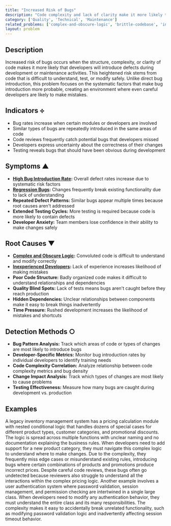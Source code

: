 ```yaml
---
title: "Increased Risk of Bugs"
description: "Code complexity and lack of clarity make it more likely that developers will introduce defects when making changes."
category: ['Quality', 'Technical', 'Maintenance']
related_problems: ['complex-and-obscure-logic', 'brittle-codebase', 'inexperienced-developers']
layout: problem
---
```


## Description

Increased risk of bugs occurs when the structure, complexity, or clarity of code makes it more likely that developers will introduce defects during development or maintenance activities. This heightened risk stems from code that is difficult to understand, test, or modify safely. Unlike direct bug introduction, this problem focuses on the systematic factors that make bug introduction more probable, creating an environment where even careful developers are likely to make mistakes.

## Indicators ⟡
- Bug rates increase when certain modules or developers are involved
- Similar types of bugs are repeatedly introduced in the same areas of code
- Code reviews frequently catch potential bugs that developers missed
- Developers express uncertainty about the correctness of their changes
- Testing reveals bugs that should have been obvious during development

## Symptoms ▲
- **[High Bug Introduction Rate](high-bug-introduction-rate.md):** Overall defect rates increase due to systematic risk factors
- **[Regression Bugs](regression-bugs.md):** Changes frequently break existing functionality due to lack of understanding
- **Repeated Defect Patterns:** Similar bugs appear multiple times because root causes aren't addressed
- **Extended Testing Cycles:** More testing is required because code is more likely to contain defects
- **Developer Anxiety:** Team members lose confidence in their ability to make changes safely

## Root Causes ▼
- **[Complex and Obscure Logic](complex-and-obscure-logic.md):** Convoluted code is difficult to understand and modify correctly
- **[Inexperienced Developers](inexperienced-developers.md):** Lack of experience increases likelihood of making mistakes
- **Poor Code Structure:** Badly organized code makes it difficult to understand relationships and dependencies
- **Quality Blind Spots:** Lack of tests means bugs aren't caught before they reach production
- **Hidden Dependencies:** Unclear relationships between components make it easy to break things inadvertently
- **Time Pressure:** Rushed development increases the likelihood of mistakes and shortcuts

## Detection Methods ○
- **Bug Pattern Analysis:** Track which areas of code or types of changes are most likely to introduce bugs
- **Developer-Specific Metrics:** Monitor bug introduction rates by individual developers to identify training needs
- **Code Complexity Correlation:** Analyze relationship between code complexity metrics and bug density
- **Change Impact Analysis:** Track which types of changes are most likely to cause problems
- **Testing Effectiveness:** Measure how many bugs are caught during development vs. production

## Examples

A legacy inventory management system has a pricing calculation module with nested conditional logic that handles dozens of special cases for different product types, customer categories, and promotional discounts. The logic is spread across multiple functions with unclear naming and no documentation explaining the business rules. When developers need to add support for a new product category, they must navigate this complex logic to understand where to make changes. Due to the complexity, they frequently miss edge cases or misunderstand existing rules, introducing bugs where certain combinations of products and promotions produce incorrect prices. Despite careful code reviews, these bugs often go undetected because reviewers also struggle to understand all the interactions within the complex pricing logic. Another example involves a user authentication system where password validation, session management, and permission checking are intertwined in a single large class. When developers need to modify any authentication behavior, they must understand the entire class and its many responsibilities. The complexity makes it easy to accidentally break unrelated functionality, such as modifying password validation logic and inadvertently affecting session timeout behavior.